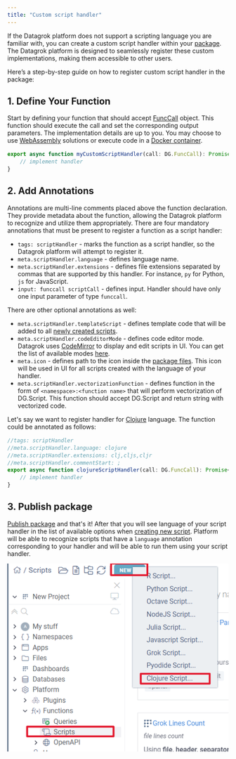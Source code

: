 ```yaml
---
title: "Custom script handler"
---
```


If the Datagrok platform does not support a scripting language you are familiar with, you can create a custom script handler within your [package](../../develop/how-to/create-package). 
The Datagrok platform is designed to seamlessly register these custom implementations, making them accessible to other users.

Here’s a step-by-step guide on how to register custom script handler in the package:

## 1. Define Your Function

Start by defining your function that should accept [FuncCall](../../datagrok/concepts/functions/function-call) object.
This function should execute the call and set the corresponding output parameters. The implementation details are up to you. 
You may choose to use [WebAssembly](https://webassembly.org/) solutions or execute code in a [Docker container](../../develop/how-to/docker_containers.md).

```typescript
export async function myCustomScriptHandler(call: DG.FuncCall): Promise<void> {
    // implement handler
}
```

## 2. Add Annotations

Annotations are multi-line comments placed above the function declaration. They provide metadata about the function, allowing the Datagrok platform to recognize and utilize them appropriately.
There are four mandatory annotations that must be present to register a function as a script handler:

* `tags: scriptHandler` - marks the function as a script handler, so the Datagrok platform will attempt to register it.
* `meta.scriptHandler.language` - defines language name.
* `meta.scriptHandler.extensions` - defines file extensions separated by commas that are supported by this handler. For instance, `py` for Python, `js` for JavaScript.
* `input: funccall scriptCall` - defines input. Handler should have only one input parameter of type `funccall`.

There are other optional annotations as well:
* `meta.scriptHandler.templateScript` - defines template code that will be added to all [newly created scripts](getting-started#create-a-script).
* `meta.scriptHandler.codeEditorMode` - defines code editor mode. Datagrok uses [CodeMirror](https://codemirror.net/) to display and edit scripts in UI. You can get the list of available modes [here](https://codemirror.net/5/mode/).
* `meta.icon` - defines path to the icon inside the [package files](../../develop/how-to/work-with-package-files). This icon will be used in UI for all scripts created with the language of your handler.
* `meta.scriptHandler.vectorizationFunction` - defines function in the form of `<namespace>:<function name>` that will perform vectorization of DG.Script. This function should accept DG.Script and return string with vectorized code.

Let's say we want to register handler for [Clojure](https://clojure.org/) language. The function could be annotated as follows:

```typescript
//tags: scriptHandler
//meta.scriptHandler.language: clojure
//meta.scriptHandler.extensions: clj,cljs,cljr 
//meta.scriptHandler.commentStart: ;
export async function clojureScriptHandler(call: DG.FuncCall): Promise<void> {
    // implement handler
}
```

## 3. Publish package

[Publish package](../../develop/how-to/publish-packages) and that's it! After that you will see language of your script handler in the list of available options when [creating new script](getting-started#create-a-script).
Platform will be able to recognize scripts that have a `language` annotation corresponding to your handler and will be able to run them using your script handler.

![custom-script-handler](./_pics/custom-script-handler.png)
